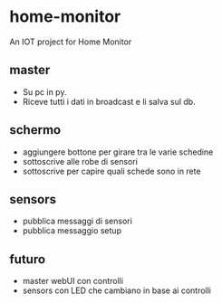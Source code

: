 # home-monitor
An IOT project for Home Monitor

## master

- Su pc in py.
- Riceve tutti i dati in broadcast e li salva sul db.


## schermo

- aggiungere bottone per girare tra le varie schedine
- sottoscrive alle robe di sensori
- sottoscrive per capire quali schede sono in rete

## sensors

- pubblica messaggi di sensori
- pubblica messaggio setup

## futuro

- master webUI con controlli
- sensors con LED che cambiano in base ai controlli



